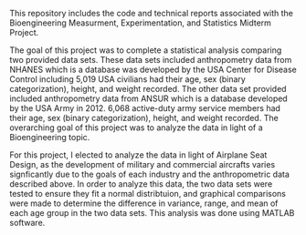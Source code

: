 This repository includes the code and technical reports associated with the Bioengineering Measurment, Experimentation, and Statistics Midterm Project.

The goal of this project was to complete a statistical analysis comparing two provided data sets. These data sets included anthropometry data from NHANES which is a database was developed by the USA Center for Disease 
Control including 5,019 USA civilians had their age, sex (binary categorization), height, and weight recorded. The other data set provided included anthropometry data from ANSUR which is a database developed by the USA Army 
in 2012. 6,068 active-duty army service members had their age, sex (binary categorization), height, and weight recorded. The overarching goal of this project was to analyze the data in light of a Bioengineering topic. 

For this project, I elected to analyze the data in light of Airplane Seat Design, as the development of military and commercial aircrafts varies signficantly due to the goals of each industry and the anthropometric data 
described above. In order to analyze this data, the two data sets were tested to ensure they fit a normal distribtuion, and graphical comparisons were made to determine the difference in variance, range, and mean of each 
age group in the two data sets. This analysis was done using MATLAB software. 
